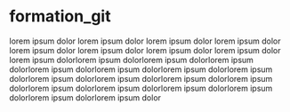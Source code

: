 # formation_git
lorem ipsum dolor lorem ipsum dolor lorem ipsum dolor lorem ipsum dolor lorem ipsum dolor lorem ipsum dolor lorem ipsum dolor lorem ipsum dolor lorem ipsum dolorlorem ipsum dolorlorem ipsum dolorlorem ipsum dolorlorem ipsum dolorlorem ipsum dolorlorem ipsum dolorlorem ipsum dolorlorem ipsum dolorlorem ipsum dolorlorem ipsum dolorlorem ipsum dolorlorem ipsum dolorlorem ipsum dolorlorem ipsum dolorlorem ipsum dolorlorem ipsum dolorlorem ipsum dolor
